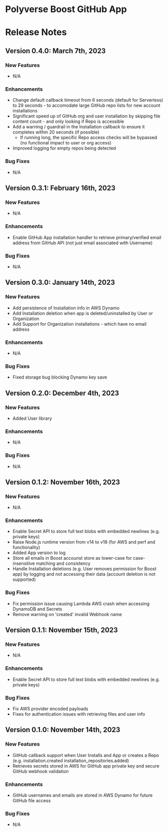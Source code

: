 Polyverse Boost GitHub App
======================

# Release Notes

## Version 0.4.0: March 7th, 2023

### New Features
- N/A

### Enhancements
- Change default callback timeout from 6 seconds (default for Serverless) to 29 seconds - to accomodate large GitHub repo lists for new account installations
- Significant speed up of GitHub org and user installation by skipping file content count - and only looking if Repo is accessible
- Add a warning / guardrail in the Installation callback to ensure it completes within 20 seconds (if possible)
    - If running long, the specific Repo access checks will be bypassed (no functional impact to user or org access)
- Improved logging for empty repos being detected

### Bug Fixes
- N/A

## Version 0.3.1: February 16th, 2023

### New Features
- N/A

### Enhancements
- Enable GitHub App installation handler to retrieve primary/verified email address from GitHub API (not just email associated with Username)

### Bug Fixes
- N/A

## Version 0.3.0: January 14th, 2023

### New Features
- Add persistence of Installation info in AWS Dynamo
- Add Installation deletion when app is deleted/uninstalled by User or Organization
- Add Support for Organization installations - which have no email address

### Enhancements
- N/A

### Bug Fixes
- Fixed storage bug blocking Dynamo key save

## Version 0.2.0: December 4th, 2023

### New Features
- Added User library

### Enhancements
- N/A

### Bug Fixes
- N/A

## Version 0.1.2: November 16th, 2023

### New Features
- N/A

### Enhancements
- Enable Secret API to store full text blobs with embedded newlines (e.g. private keys)
- Raise Node.js runtime version from v14 to v18 (for AWS and perf and functionality)
- Added App version to log
- Store all emails in Boost accounst store as lower-case for case-insensitive matching and consistency
- Handle Installation deletions (e.g. User removes permission for Boost app) by logging and not accessing their data (account deletion is not supported)

### Bug Fixes
- Fix permission issue causing Lambda AWS crash when accessing DynamoDB and Secrets
- Remove warning on 'created' invalid Webhook name

## Version 0.1.1: November 15th, 2023

### New Features
- N/A

### Enhancements
- Enable Secret API to store full text blobs with embedded newlines (e.g. private keys)

### Bug Fixes
- Fix AWS provider encoded payloads
- Fixes for authentication issues with retrieving files and user info

## Version 0.1.0: November 14th, 2023

### New Features
- GitHub callback support when User Installs and App or creates a Repo (e.g. installation.created installation_repositories.added)
- Retrieves secrets stored in AWS for GitHub app private key and secure GitHub webhook validation

### Enhancements
- GitHub usernames and emails are stored in AWS Dynamo for future GitHub file access

### Bug Fixes
- N/A
